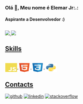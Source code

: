### Olá 👋, Meu nome é Elemar Jr:.:
#### Aspirante a Desenvolvedor :)

##

<div>
  <a href="https://github.com/Hyerus777">
  <img height="160em" src="https://github-readme-stats.vercel.app/api?username=Hyerus777&show_icons=true&theme=vue-dark&include_all_commits=true&count_private=true"/>
  <img height="160em" src="https://github-readme-stats.vercel.app/api/top-langs/?username=Hyerus777&layout=compact&langs_count=16&theme=vue-dark"/>
</div>

## Skills
  
  <div style="display: inline_block"><br>
  <img align="center" alt="Elemar-Js" height="30" width="40" src="https://raw.githubusercontent.com/devicons/devicon/master/icons/javascript/javascript-plain.svg">
  <img align="center" alt="Elemar-HTML" height="30" width="40" src="https://raw.githubusercontent.com/devicons/devicon/master/icons/html5/html5-original.svg">
  <img align="center" alt="Elemar-CSS" height="30" width="40" src="https://raw.githubusercontent.com/devicons/devicon/master/icons/css3/css3-original.svg">
  <img align="center" alt="Elemar-Python" height="30" width="40" src="https://raw.githubusercontent.com/devicons/devicon/master/icons/python/python-original.svg">
</div>
  
## Contacts


[<img src='https://cdn.jsdelivr.net/npm/simple-icons@3.0.1/icons/github.svg' alt='github' height='40'>](https://github.com/https://github.com/Hyerus777)  [<img src='https://cdn.jsdelivr.net/npm/simple-icons@3.0.1/icons/linkedin.svg' alt='linkedin' height='40'>](https://www.linkedin.com/in/https://www.linkedin.com/in/elemar-dos-santos-j%C3%BAnior-a2a4351a5//)  [<img src='https://cdn.jsdelivr.net/npm/simple-icons@3.0.1/icons/stackoverflow.svg' alt='stackoverflow' height='40'>](https://stackoverflow.com/users/236381)

